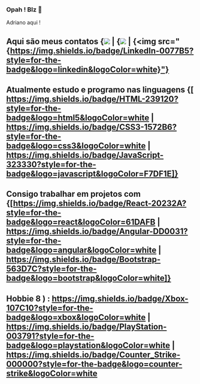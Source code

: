 ### Opah ! Blz 👋

Adriano aqui !

## Aqui são meus contatos {<img src="{https://img.shields.io/badge/WhatsApp-25D366?style=for-the-badge&logo=whatsapp&logoColor=white}" />  | {<img src="{https://img.shields.io/badge/Telegram-2CA5E0?style=for-the-badge&logo=telegram&logoColor=white}" /> | 	{<img src="{https://img.shields.io/badge/LinkedIn-0077B5?style=for-the-badge&logo=linkedin&logoColor=white}"}


## Atualmente estudo e programo nas linguagens {[	https://img.shields.io/badge/HTML-239120?style=for-the-badge&logo=html5&logoColor=white | 	https://img.shields.io/badge/CSS3-1572B6?style=for-the-badge&logo=css3&logoColor=white | 	https://img.shields.io/badge/JavaScript-323330?style=for-the-badge&logo=javascript&logoColor=F7DF1E]}

## Consigo trabalhar em projetos com {[https://img.shields.io/badge/React-20232A?style=for-the-badge&logo=react&logoColor=61DAFB | 	https://img.shields.io/badge/Angular-DD0031?style=for-the-badge&logo=angular&logoColor=white | https://img.shields.io/badge/Bootstrap-563D7C?style=for-the-badge&logo=bootstrap&logoColor=white]}


## Hobbie 8 ) : https://img.shields.io/badge/Xbox-107C10?style=for-the-badge&logo=xbox&logoColor=white | 	https://img.shields.io/badge/PlayStation-003791?style=for-the-badge&logo=playstation&logoColor=white | https://img.shields.io/badge/Counter_Strike-000000?style=for-the-badge&logo=counter-strike&logoColor=white

